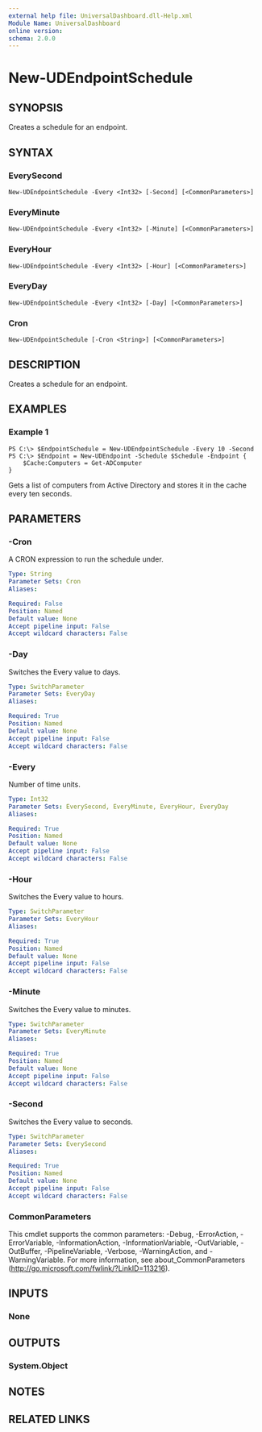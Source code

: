 ```yaml
---
external help file: UniversalDashboard.dll-Help.xml
Module Name: UniversalDashboard
online version:
schema: 2.0.0
---
```


# New-UDEndpointSchedule

## SYNOPSIS
Creates a schedule for an endpoint.

## SYNTAX

### EverySecond
```
New-UDEndpointSchedule -Every <Int32> [-Second] [<CommonParameters>]
```

### EveryMinute
```
New-UDEndpointSchedule -Every <Int32> [-Minute] [<CommonParameters>]
```

### EveryHour
```
New-UDEndpointSchedule -Every <Int32> [-Hour] [<CommonParameters>]
```

### EveryDay
```
New-UDEndpointSchedule -Every <Int32> [-Day] [<CommonParameters>]
```

### Cron
```
New-UDEndpointSchedule [-Cron <String>] [<CommonParameters>]
```

## DESCRIPTION
Creates a schedule for an endpoint.

## EXAMPLES

### Example 1
```
PS C:\> $EndpointSchedule = New-UDEndpointSchedule -Every 10 -Second
PS C:\> $Endpoint = New-UDEndpoint -Schedule $Schedule -Endpoint {
    $Cache:Computers = Get-ADComputer
}
```

Gets a list of computers from Active Directory and stores it in the cache every ten seconds. 

## PARAMETERS

### -Cron
A CRON expression to run the schedule under.

```yaml
Type: String
Parameter Sets: Cron
Aliases:

Required: False
Position: Named
Default value: None
Accept pipeline input: False
Accept wildcard characters: False
```

### -Day
Switches the Every value to days.

```yaml
Type: SwitchParameter
Parameter Sets: EveryDay
Aliases:

Required: True
Position: Named
Default value: None
Accept pipeline input: False
Accept wildcard characters: False
```

### -Every
Number of time units. 

```yaml
Type: Int32
Parameter Sets: EverySecond, EveryMinute, EveryHour, EveryDay
Aliases:

Required: True
Position: Named
Default value: None
Accept pipeline input: False
Accept wildcard characters: False
```

### -Hour
Switches the Every value to hours.

```yaml
Type: SwitchParameter
Parameter Sets: EveryHour
Aliases:

Required: True
Position: Named
Default value: None
Accept pipeline input: False
Accept wildcard characters: False
```

### -Minute
Switches the Every value to minutes.

```yaml
Type: SwitchParameter
Parameter Sets: EveryMinute
Aliases:

Required: True
Position: Named
Default value: None
Accept pipeline input: False
Accept wildcard characters: False
```

### -Second
Switches the Every value to seconds.

```yaml
Type: SwitchParameter
Parameter Sets: EverySecond
Aliases:

Required: True
Position: Named
Default value: None
Accept pipeline input: False
Accept wildcard characters: False
```

### CommonParameters
This cmdlet supports the common parameters: -Debug, -ErrorAction, -ErrorVariable, -InformationAction, -InformationVariable, -OutVariable, -OutBuffer, -PipelineVariable, -Verbose, -WarningAction, and -WarningVariable. For more information, see about_CommonParameters (http://go.microsoft.com/fwlink/?LinkID=113216).

## INPUTS

### None

## OUTPUTS

### System.Object

## NOTES

## RELATED LINKS
